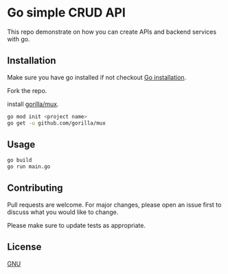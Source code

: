 # Go simple CRUD API

This repo demonstrate on how you can create APIs and backend services with go.

## Installation
Make sure you have go installed if not checkout [Go installation](https://go.dev/doc/install).

Fork the repo.

install [gorilla/mux](https://github.com/gorilla/mux).
```bash
go mod init <project name>
go get -u github.com/gorilla/mux
```

## Usage

```bash
go build
go run main.go
```

## Contributing

Pull requests are welcome. For major changes, please open an issue first
to discuss what you would like to change.

Please make sure to update tests as appropriate.

## License

[GNU](https://www.gnu.org/licenses/old-licenses/gpl-2.0.en.html)
